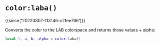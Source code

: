 # `color:laba()`

{{since('20220807-113146-c2fee766')}}

Converts the color to the LAB colorspace and returns those values +
alpha:

```lua
local l, a, b, alpha = color:laba()
```


